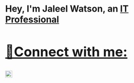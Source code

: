 <h1>Hey, I'm Jaleel Watson, an <a href="https://linkedin.com/in/jaleel-watson-7166a4151/">IT Professional



<h2>🤳Connect with me:</h2>

[<img align="left" alt="Josh | LinkedIn" width="22px" src="https://cdn.jsdelivr.net/npm/simple-icons@v3/icons/linkedin.svg" />][linkedin]


[linkedin]: https://linkedin.com/in/jaleel-watson-7166a4151/
